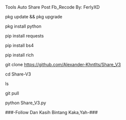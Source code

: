 Tools Auto Share Post Fb_Recode By: FerlyXD


pkg update && pkg upgrade

pkg install python

pip install requests

pip install bs4

pip install rich

git clone https://github.com/Alexander-Khntlts/Share_V3

cd Share-V3

ls

git pull

python Share_V3.py

###-Follow Dan Kasih Bintang Kaka,Yah-###
